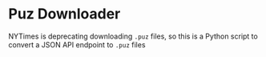 # Puz Downloader
NYTimes is deprecating downloading `.puz` files, so this is a Python script to convert a JSON API endpoint to `.puz` files
